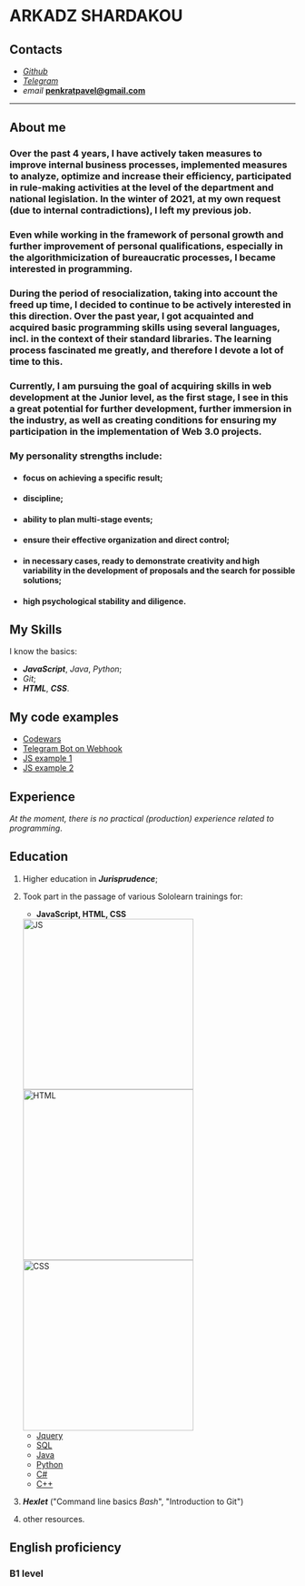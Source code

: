 ARKADZ SHARDAKOU
================

Contacts
--------
- [_Github_](https://github.com/Arkadz)
- [_Telegram_](https://t.me/ArkadzS)
- _email_ **penkratpavel@gmail.com**

--------


About me
--------
### Over the past 4 years, I have actively taken measures **to improve** internal business processes, **implemented measures** to analyze, optimize and increase their efficiency, participated in rule-making activities at the level of the department and national legislation. **In the winter of 2021, at my own request (due to internal contradictions), I left my previous job**. ###

### **Even while working in the framework of personal growth** and further improvement of personal qualifications, especially in the algorithmicization of bureaucratic processes, **I became interested in programming**. ### 

### During the period of resocialization, taking into account the freed up time, **I decided to continue to be actively interested in this direction**. Over the past year, I got acquainted and acquired **basic programming skills using several languages**, incl. in the context of their standard libraries. The learning process fascinated me greatly, and therefore **I devote a lot of time to this**. ###

### Currently, I am pursuing the goal of acquiring skills in web development at the Junior level, as the first stage, **I see in this a great potential for further development**, further immersion in the industry, as well as creating conditions for ensuring my participation **in the implementation of Web 3.0 projects**. ###

### My personality **strengths** include: ###
- #### focus on achieving a specific result; ####
- #### discipline; ####
- #### ability to plan multi-stage events; ####
- #### **ensure their effective organization and direct control**; ####
- #### in necessary cases, ready to demonstrate **creativity and high variability** in the  development of proposals and the search for possible solutions; ####
- #### **high psychological stability** and diligence. ####

My Skills
------
I know the basics:
- **_JavaScript_**, _Java_, _Python_;
- _Git_;
- **_HTML_**, **_CSS_**.

My code examples
-------------
- [Codewars](https://www.codewars.com/users/Arkadz/completed_solutions)
- [Telegram Bot on Webhook](https://github.com/Arkadz/Telegram_Bot_Webhook/blob/main/main.py)
- [JS example 1](https://github.com/Arkadz/someJS_1)
- [JS example 2](https://github.com/Arkadz/somejs2)

Experience
----------
_At the moment, there is no practical (production) experience related to programming_.

Education
---------
1. Higher education in ***Jurisprudence***;
2. Took part in the passage of various Sololearn trainings for:
    - **JavaScript, HTML, CSS**
    <img src='https://www.sololearn.com/certificates/course/en/4952736/1024/landscape/png' width='300'  alt='JS'>    
    <img src='https://www.sololearn.com/Certificate/1014-4952736/jpg/'  width='300'  alt='HTML'>
    <img src='https://www.sololearn.com/Certificate/1023-4952736/jpg/'  width='300'  alt='CSS'>
    
    - [Jquery](https://www.sololearn.com/Certificate/1059-4952736/jpg/)
    - [SQL](https://www.sololearn.com/Certificate/1082-4952736/jpg/)
    - [Java](https://www.sololearn.com/certificates/course/en/4952736/1068/landscape/png)
    - [Python](https://www.sololearn.com/Certificate/1060-4952736/jpg/)
    - [C#](https://www.sololearn.com/Certificate/1080-4952736/jpg/)
    - [C++](https://www.sololearn.com/Certificate/1051-4952736/jpg/)
     

 3. ***Hexlet*** ("Command line basics _Bash_", "Introduction to Git")

  4. other resources.

English proficiency
-------------------
### **B1** level ###
